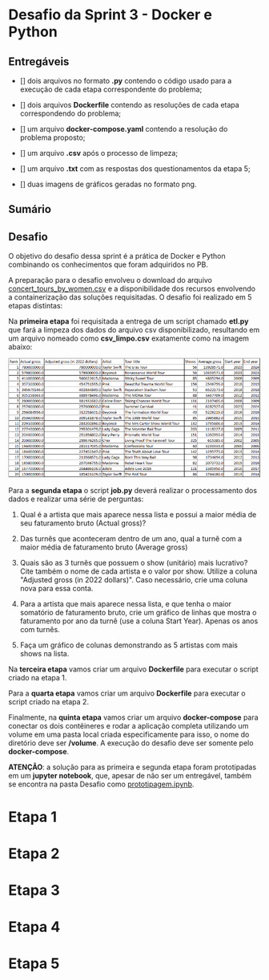 # Desafio da Sprint 3 - Docker e Python

## Entregáveis

- [] dois arquivos no formato **.py** contendo o código usado para a execução de cada etapa correspondente do problema;

- [] dois arquivos **Dockerfile** contendo as resoluções de cada etapa correspondendo do problema;

- [] um arquivo **docker-compose.yaml** contendo a resolução do problema proposto;

- [] um arquivo **.csv** após o processo de limpeza;

- [] um arquivo **.txt** com as respostas dos questionamentos da etapa 5;

- [] duas imagens de gráficos geradas no formato png.

## Sumário

## Desafio 

O objetivo do desafio dessa sprint é a prática de Docker e Python combinando os conhecimentos que foram adquiridos no PB.

A preparação para o desafio envolveu o download do arquivo [concert_tours_by_women.csv](./etapa-1/concert_tours_by_women.csv) e a disponibilidade dos recursos envolvendo a containerização das soluções requisitadas. O desafio foi realizado em 5 etapas distintas:

Na **primeira etapa** foi requisitada a entrega de um script chamado **etl.py** que fará a limpeza dos dados do arquivo csv disponibilizado, resultando em um arquivo nomeado como **csv_limpo.csv** exatamente como na imagem abaixo:

![imagem_csv_limpo](./etapa-1/Sprint+3+-+Resultado+CSV.png)

Para a **segunda etapa** o script **job.py** deverá realizar o processamento dos dados e realizar uma série de perguntas:

1. Qual é a artista que mais aparece nessa lista e possui a maior média de seu faturamento bruto (Actual gross)?

2. Das turnês que aconteceram dentro de um ano, qual a turnê com a maior média de faturamento bruto (Average gross)

3. Quais são as 3 turnês que possuem o show (unitário) mais lucrativo? Cite também o nome de cada artista e o valor por show. Utilize a coluna "Adjusted gross (in 2022 dollars)". Caso necessário, crie uma coluna nova para essa conta.

4. Para a artista que mais aparece nessa lista, e que tenha o maior somatório de faturamento bruto, crie um gráfico de linhas que mostra o faturamento por ano da turnê (use a coluna Start Year). Apenas os anos com turnês.

5. Faça um gráfico de colunas demonstrando as 5 artistas com mais shows na lista.

Na **terceira etapa** vamos criar um arquivo **Dockerfile** para executar o script criado na etapa 1.

Para a **quarta etapa** vamos criar um arquivo **Dockerfile** para executar o script criado na etapa 2.

Finalmente, na **quinta etapa** vamos criar um arquivo **docker-compose** para conectar os dois contêineres e rodar a aplicação completa utilizando um volume em uma pasta local criada especificamente para isso, o nome do diretório deve ser **/volume**. A execução do desafio deve ser somente pelo **docker-compose**.

**ATENÇÂO**: a solução para as primeira e segunda etapa foram prototipadas em um **jupyter notebook**, que, apesar de não ser um entregável, também se encontra na pasta Desafio como [prototipagem.ipynb](prototipagem.ipynb).

# Etapa 1

# Etapa 2

# Etapa 3

# Etapa 4

# Etapa 5